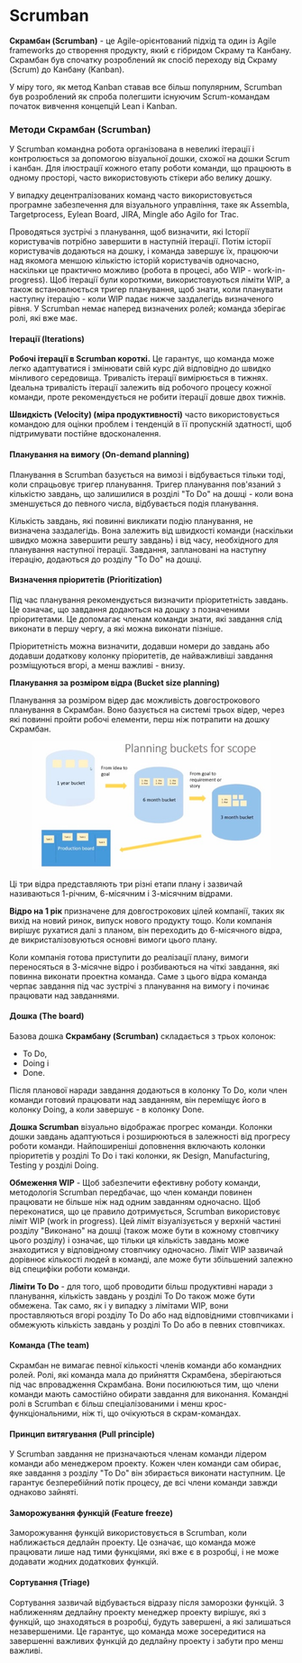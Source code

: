 # Scrumban

**Скрамбан (Scrumban)** - це Agile-орієнтований підхід та один із Agile frameworks до створення продукту, який є гібридом Скраму та Канбану. Скрамбан був спочатку розроблений як спосіб переходу від Скраму (Scrum) до Канбану (Kanban).

У міру того, як метод Kanban ставав все більш популярним, Scrumban був розроблений як спроба полегшити існуючим Scrum-командам початок вивчення концепцій Lean і Kanban.

### Методи Скрамбан (Scrumban) <a href="#d0-bc-d0-b5-d1-82-d0-be-d0-b4-d0-b8-d1-81-d0-ba-d1-80-d0-b0-d0-bc-d0-b1-d0-b0-d0-bd-scrumban" id="d0-bc-d0-b5-d1-82-d0-be-d0-b4-d0-b8-d1-81-d0-ba-d1-80-d0-b0-d0-bc-d0-b1-d0-b0-d0-bd-scrumban"></a>

У Scrumban командна робота організована в невеликі ітерації і контролюється за допомогою візуальної дошки, схожої на дошки Scrum і канбан. Для ілюстрації кожного етапу роботи команди, що працюють в одному просторі, часто використовують стікери або велику дошку.

У випадку децентралізованих команд часто використовується програмне забезпечення для візуального управління, таке як Assembla, Targetprocess, Eylean Board, JIRA, Mingle або Agilo for Trac.

Проводяться зустрічі з планування, щоб визначити, які Історії користувачів потрібно завершити в наступній ітерації. Потім історії користувачів додаються на дошку, і команда завершує їх, працюючи над якомога меншою кількістю історій користувачів одночасно, наскільки це практично можливо (робота в процесі, або WIP - work-in-progress). Щоб ітерації були короткими, використовуються ліміти WIP, а також встановлюється тригер планування, щоб знати, коли планувати наступну ітерацію - коли WIP падає нижче заздалегідь визначеного рівня. У Scrumban немає наперед визначених ролей; команда зберігає ролі, які вже має.

#### Ітерації (Iterations) <a href="#d1-96-d1-82-d0-b5-d1-80-d0-b0-d1-86-d1-96-d1-97-iterations" id="d1-96-d1-82-d0-b5-d1-80-d0-b0-d1-86-d1-96-d1-97-iterations"></a>

**Робочі ітерації в Scrumban короткі.** Це гарантує, що команда може легко адаптуватися і змінювати свій курс дій відповідно до швидко мінливого середовища. Тривалість ітерації вимірюється в тижнях. Ідеальна тривалість ітерації залежить від робочого процесу кожної команди, проте рекомендується не робити ітерації довше двох тижнів.

**Швидкість (Velocity) (міра продуктивності)** часто використовується командою для оцінки проблем і тенденцій в її пропускній здатності, щоб підтримувати постійне вдосконалення.

#### Планування на вимогу (On-demand planning) <a href="#d0-bf-d0-bb-d0-b0-d0-bd-d1-83-d0-b2-d0-b0-d0-bd-d0-bd-d1-8f-d0-bd-d0-b0-d0-b2-d0-b8-d0-bc-d0-be-d0-b" id="d0-bf-d0-bb-d0-b0-d0-bd-d1-83-d0-b2-d0-b0-d0-bd-d0-bd-d1-8f-d0-bd-d0-b0-d0-b2-d0-b8-d0-bc-d0-be-d0-b"></a>

Планування в Scrumban базується на вимозі і відбувається тільки тоді, коли спрацьовує тригер планування. Тригер планування пов'язаний з кількістю завдань, що залишилися в розділі "To Do" на дошці - коли вона зменшується до певного числа, відбувається подія планування.

Кількість завдань, які повинні викликати подію планування, не визначена заздалегідь. Вона залежить від швидкості команди (наскільки швидко можна завершити решту завдань) і від часу, необхідного для планування наступної ітерації. Завдання, заплановані на наступну ітерацію, додаються до розділу "To Do" на дошці.

#### Визначення пріоритетів (Prioritization) <a href="#d0-b2-d0-b8-d0-b7-d0-bd-d0-b0-d1-87-d0-b5-d0-bd-d0-bd-d1-8f-d0-bf-d1-80-d1-96-d0-be-d1-80-d0-b8-d1-8" id="d0-b2-d0-b8-d0-b7-d0-bd-d0-b0-d1-87-d0-b5-d0-bd-d0-bd-d1-8f-d0-bf-d1-80-d1-96-d0-be-d1-80-d0-b8-d1-8"></a>

Під час планування рекомендується визначити пріоритетність завдань. Це означає, що завдання додаються на дошку з позначеними пріоритетами. Це допомагає членам команди знати, які завдання слід виконати в першу чергу, а які можна виконати пізніше.

Пріоритетність можна визначити, додавши номери до завдань або додавши додаткову колонку пріоритетів, де найважливіші завдання розміщуються вгорі, а менш важливі - внизу.

**Планування за розміром відра (Bucket size planning)**

Планування за розміром відер дає можливість довгострокового планування в Скрамбан. Воно базується на системі трьох відер, через які повинні пройти робочі елементи, перш ніж потрапити на дошку Скрамбан.

<figure><img src="../../.gitbook/assets/image (9).png" alt=""><figcaption></figcaption></figure>

Ці три відра представляють три різні етапи плану і зазвичай називаються 1-річним, 6-місячним і 3-місячним відрами.

**Відро на 1 рік** призначене для довгострокових цілей компанії, таких як вихід на новий ринок, випуск нового продукту тощо. Коли компанія вирішує рухатися далі з планом, він переходить до 6-місячного відра, де викристалізовуються основні вимоги цього плану.

Коли компанія готова приступити до реалізації плану, вимоги переносяться в 3-місячне відро і розбиваються на чіткі завдання, які повинна виконати проектна команда. Саме з цього відра команда черпає завдання під час зустрічі з планування на вимогу і починає працювати над завданнями.

#### Дошка (The board) <a href="#d0-b4-d0-be-d1-88-d0-ba-d0-b0-the-board" id="d0-b4-d0-be-d1-88-d0-ba-d0-b0-the-board"></a>

Базова дошка **Скрамбану (Scrumban)** складається з трьох колонок:

* To Do,
* Doing і
* Done.

Після планової наради завдання додаються в колонку To Do, коли член команди готовий працювати над завданням, він переміщує його в колонку Doing, а коли завершує - в колонку Done.

**Дошка Scrumban** візуально відображає прогрес команди. Колонки дошки завдань адаптуються і розширюються в залежності від прогресу роботи команди. Найпоширеніші доповнення включають колонки пріоритетів у розділі To Do і такі колонки, як Design, Manufacturing, Testing у розділі Doing.

**Обмеження WIP** - Щоб забезпечити ефективну роботу команди, методологія Scrumban передбачає, що член команди повинен працювати не більше ніж над одним завданням одночасно. Щоб переконатися, що це правило дотримується, Scrumban використовує ліміт WIP (work in progress). Цей ліміт візуалізується у верхній частині розділу "Виконано" на дошці (також може бути в кожному стовпчику цього розділу) і означає, що тільки ця кількість завдань може знаходитися у відповідному стовпчику одночасно. Ліміт WIP зазвичай дорівнює кількості людей в команді, але може бути збільшений залежно від специфіки роботи команди.

**Ліміти To Do** - для того, щоб проводити більш продуктивні наради з планування, кількість завдань у розділі To Do також може бути обмежена. Так само, як і у випадку з лімітами WIP, вони проставляються вгорі розділу To Do або над відповідними стовпчиками і обмежують кількість завдань у розділі To Do або в певних стовпчиках.

#### Команда (The team) <a href="#d0-ba-d0-be-d0-bc-d0-b0-d0-bd-d0-b4-d0-b0-the-team" id="d0-ba-d0-be-d0-bc-d0-b0-d0-bd-d0-b4-d0-b0-the-team"></a>

Скрамбан не вимагає певної кількості членів команди або командних ролей. Ролі, які команда мала до прийняття Скрамбена, зберігаються під час впровадження Скрамбана. Вони посилюються тим, що члени команди мають самостійно обирати завдання для виконання. Командні ролі в Scrumban є більш спеціалізованими і менш крос-функціональними, ніж ті, що очікуються в скрам-командах.

#### Принцип витягування (Pull principle) <a href="#d0-bf-d1-80-d0-b8-d0-bd-d1-86-d0-b8-d0-bf-d0-b2-d0-b8-d1-82-d1-8f-d0-b3-d1-83-d0-b2-d0-b0-d0-bd-d0-b" id="d0-bf-d1-80-d0-b8-d0-bd-d1-86-d0-b8-d0-bf-d0-b2-d0-b8-d1-82-d1-8f-d0-b3-d1-83-d0-b2-d0-b0-d0-bd-d0-b"></a>

У Scrumban завдання не призначаються членам команди лідером команди або менеджером проекту. Кожен член команди сам обирає, яке завдання з розділу "To Do" він збирається виконати наступним. Це гарантує безперебійний потік процесу, де всі члени команди завжди однаково зайняті.

#### Заморожування функцій (Feature freeze) <a href="#d0-b7-d0-b0-d0-bc-d0-be-d1-80-d0-be-d0-b6-d1-83-d0-b2-d0-b0-d0-bd-d0-bd-d1-8f-d1-84-d1-83-d0-bd-d0-b" id="d0-b7-d0-b0-d0-bc-d0-be-d1-80-d0-be-d0-b6-d1-83-d0-b2-d0-b0-d0-bd-d0-bd-d1-8f-d1-84-d1-83-d0-bd-d0-b"></a>

Заморожування функцій використовується в Scrumban, коли наближається дедлайн проекту. Це означає, що команда може працювати лише над тими функціями, які вже є в розробці, і не може додавати жодних додаткових функцій.

#### Сортування (Triage) <a href="#d1-81-d0-be-d1-80-d1-82-d1-83-d0-b2-d0-b0-d0-bd-d0-bd-d1-8f-triage" id="d1-81-d0-be-d1-80-d1-82-d1-83-d0-b2-d0-b0-d0-bd-d0-bd-d1-8f-triage"></a>

Сортування зазвичай відбувається відразу після заморозки функцій. З наближенням дедлайну проекту менеджер проекту вирішує, які з функцій, що знаходяться в розробці, будуть завершені, а які залишаться незавершеними. Це гарантує, що команда може зосередитися на завершенні важливих функцій до дедлайну проекту і забути про менш важливі.
